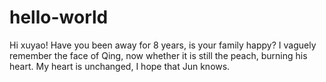 # hello-world
Hi xuyao!
Have you been away for 8 years, is your family happy?
I vaguely remember the face of Qing, now whether it is still the peach, burning his heart.
My heart is unchanged, I hope that Jun knows.
